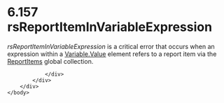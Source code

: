 <html dir="LTR" xmlns:mshelp="http://msdn.microsoft.com/mshelp" xmlns:ddue="http://ddue.schemas.microsoft.com/authoring/2003/5" xmlns:xlink="http://www.w3.org/1999/xlink" xmlns:tool="http://www.microsoft.com/tooltip">
    <head>
        <meta http-equiv="Content-Type" content="text/html; CHARSET=utf-8"></meta>
        <meta name="save" content="history"></meta>
        <title>6.157 rsReportItemInVariableExpression</title>
        <xml>
            <mshelp:toctitle title="6.157 rsReportItemInVariableExpression"></mshelp:toctitle>
            <mshelp:rltitle title="[MS-RDL]: rsReportItemInVariableExpression"></mshelp:rltitle>
            <mshelp:keyword index="A" term="15319a8f-0859-4678-939a-53ae3ff7776c"></mshelp:keyword>
            <mshelp:attr name="DCSext.ContentType" value="open specification"></mshelp:attr>
            <mshelp:attr name="AssetID" value="15319a8f-0859-4678-939a-53ae3ff7776c"></mshelp:attr>
            <mshelp:attr name="TopicType" value="kbRef"></mshelp:attr>
            <mshelp:attr name="DCSext.Title" value="[MS-RDL]: rsReportItemInVariableExpression" />
        </xml>
    </head>
    <body>
        <div id="header">
            <h1 class="heading">6.157 rsReportItemInVariableExpression</h1>
        </div>
        <div id="mainSection">
            <div id="mainBody">
                <div id="allHistory" class="saveHistory"></div>
                <div id="sectionSection0" class="section" name="collapseableSection">
                    

<p><i>rsReportItemInVariableExpression</i> is a critical error
that occurs when an expression within a <a href="92475a61-4625-4027-b262-e9e973c5144c.htm">Variable.Value</a> element
refers to a report item via the <a href="c5fef915-e842-43b4-91f9-56af4eb15be0.htm">ReportItems</a> global
collection.</p>


                </div>
            </div>
        </div>
    </body>
</html>